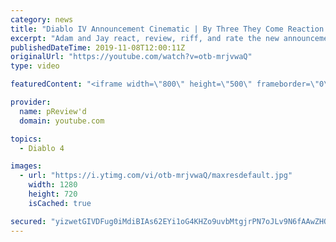 ```yaml
---
category: news
title: "Diablo IV Announcement Cinematic | By Three They Come Reaction / Review / Rating"
excerpt: "Adam and Jay react, review, riff, and rate the new announcement cinematic everyone wanted to see last year at Blizzcon, Diablo IV 'By Three They Come'."
publishedDateTime: 2019-11-08T12:00:11Z
originalUrl: "https://youtube.com/watch?v=otb-mrjvwaQ"
type: video

featuredContent: "<iframe width=\"800\" height=\"500\" frameborder=\"0\" src=\"https://www.youtube.com/embed/otb-mrjvwaQ\" allow=\"accelerometer; autoplay; encrypted-media; gyroscope; picture-in-picture\" allowfullscreen></iframe>"

provider:
  name: pReview'd
  domain: youtube.com

topics:
  - Diablo 4

images:
  - url: "https://i.ytimg.com/vi/otb-mrjvwaQ/maxresdefault.jpg"
    width: 1280
    height: 720
    isCached: true

secured: "yizwetGIVDFug0iMdiBIAs62EYi1oG4KHZo9uvbMtgjrPN7oJLv9N6fAAwZHQP7rZ0kum93bw45Xir9PJu3f0MnIBGDw8cRfvWJx/Yvx8C9Eusm45xPdTQzGgBiOhXEFnB//aL3afGfG01xMH/zFGJBX/xD14BHcFEj6ccSdOvK+gMaLrK+eluBaL/FJS9x20eupNs+unjPK45a1cRgZ6CzsmWJyOjVFwb1eWCR2iI4EHeE7drsnX7RDwX6FWA8Ng5hE5IB5iKTzmY0KnVN0PjhagvTqG1XqzkRqM4X/RJdoxUNLJPp8sSjlt2pyPE4xo4bPKY7qLGnmRRiSI12SEdZaoI+Z1geSim48epgP8jRnQzj5npU44vEAk61CWomuhjbNpXOm5m+ndGrym1CK+zYsGvcoBRWm5Y5Gh1kx9LVl1maqXB6rkkNH1wUKbClM;MqFiIhSwa7+du4e/m7bqYg=="
---
```



